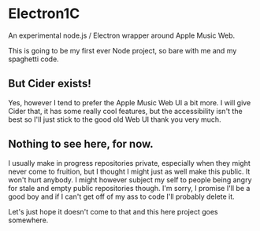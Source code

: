 # Electron1C

An experimental node.js / Electron wrapper around Apple Music Web.

This is going to be my first ever Node project, so bare with me and my spaghetti code.

## But Cider exists!

Yes, however I tend to prefer the Apple Music Web UI a bit more. I will give Cider that, it has some really cool features, but the accessibility isn't the best so I'll just stick to the good old Web UI thank you very much.

## Nothing to see here, for now.

I usually make in progress repositories private, especially when they might never come to fruition, but I thought I might just as well make this public. It won't hurt anybody. I might however subject my self to people being angry for stale and empty public repositories though. I'm sorry, I promise I'll be a good boy and if I can't get off of my ass to code I'll probably delete it.

Let's just hope it doesn't come to that and this here project goes somewhere.
